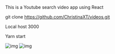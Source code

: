 This is a Youtube search video app using React
<br>

git clone https://github.com/ChristinaXT/videos.git

Local host 3000<br>





Yarn start<br>

![img](https://imgur.com/6z6BMTB.png)
![img](https://imgur.com/0WAGfOE.png)
